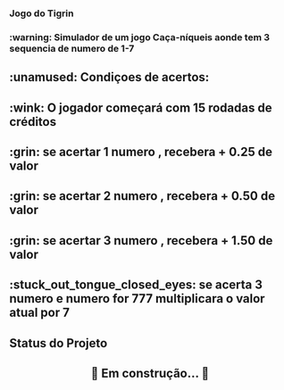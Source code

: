 ### Jogo do Tigrin 
<h3> :warning: Simulador de um jogo Caça-níqueis aonde tem 3 sequencia de numero de 1-7</h3>
<h2> :unamused: Condiçoes de acertos:</h2>
<h2><p>:wink: O jogador começará com 15 rodadas de créditos</p></h2>
<h2><p>:grin: se acertar 1 numero , recebera + 0.25 de valor</p></h2>
<h2><p>:grin: se acertar 2 numero ,  recebera + 0.50 de valor</p></h2>
<h2><p>:grin: se acertar 3 numero ,  recebera + 1.50 de valor</p></h2>
<h2><p>:stuck_out_tongue_closed_eyes: se acerta 3 numero e numero for 777 multiplicara o valor atual por 7</p></h2>


## Status do Projeto
<h2 align="center"> 
	🚧  Em construção...  🚧
</h2>
